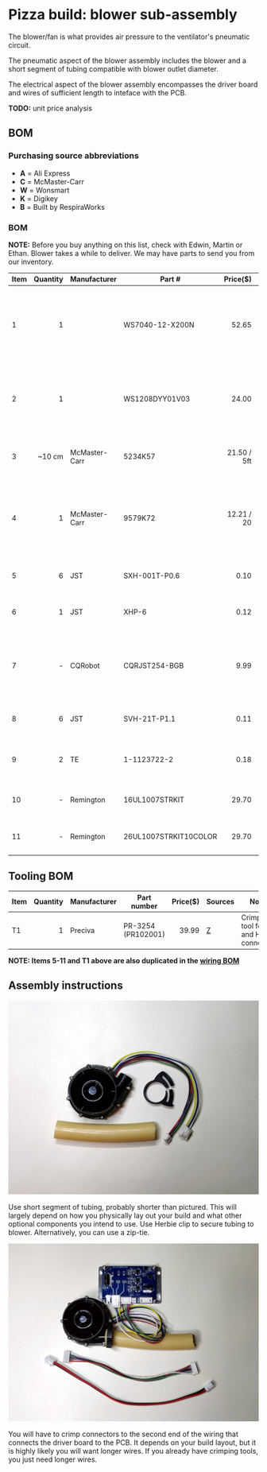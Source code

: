 # Pizza build: blower sub-assembly

The blower/fan is what provides air pressure to the ventilator's pneumatic circuit.

The pneumatic aspect of the blower assembly includes the blower and a short segment of tubing compatible with blower outlet diameter. 

The electrical aspect of the blower assembly encompasses the driver board and wires of sufficient length to inteface
with the PCB.

**TODO:** unit price analysis

## BOM

### Purchasing source abbreviations

* **A** = Ali Express
* **C** = McMaster-Carr
* **W** = Wonsmart
* **K** = Digikey
* **B** = Built by RespiraWorks

### BOM

**NOTE:** Before you buy anything on this list, check with Edwin, Martin or Ethan. Blower takes a while to deliver.
We may have parts to send you from our inventory. 


| Item | Quantity | Manufacturer  | Part #              | Price($)     |Sources         | Notes |
| ---- |---------:| ------------- | ------------------- | ------------:|:--------------:|-------|
| 1    |        1 |               | WS7040-12-X200N     |        52.65 | [A][1ali]      | 12v blower and driver. Make sure to choose w/driver when ordering. |
| 2    |        1 |               | WS1208DYY01V03      |        24.00 | [W][2won]      | blower driver, in case blower above did not come with driver. |
| 3    |   ~10 cm | McMaster-Carr | 5234K57             | 21.50 / 5ft  | [C][3mcmc]     | Soft latex tubing, 5/8" ID, 7/8" OD, optional? |
| 4    |        1 | McMaster-Carr | 9579K72             | 12.21 / 20   | [C][4mcmc]     | Herbie clip J (20.3-23mm) for clamping 7/8"OD tubing, optional? |
| 5    |        6 | JST           | SXH-001T-P0.6       |         0.10 | [K][5digi]     | XH crimps, for control connector |
| 6    |        1 | JST           | XHP-6               |         0.12 | [K][6digi]     | XH 6-pin housing, for control connector |
| 7    |        - | CQRobot       | CQRJST254-BGB       |         9.99 | [Z][7amzn]     | XH connector kit for 6/7/8 pins, alternative for 1+6 above |
| 8    |        6 | JST           | SVH-21T-P1.1        |         0.11 | [K][8digi]     | VH crimps, for power connector |
| 9    |        2 | TE            | 1-1123722-2         |         0.18 | [K][9digi]     | VH housing 2 pin, for power connector |
| 10   |        - | Remington     | 16UL1007STRKIT      |        29.70 | [K][10amzn]    | 16 AWG wire, for power cable |
| 11   |        - | Remington     | 26UL1007STRKIT10COLOR |      29.70 | [K][10amzn]    | 26 AWG wire, for control cable |

[1ali]:   https://www.aliexpress.com/item/32698107687.html
[2won]:   https://wonsmart-motor.en.made-in-china.com/product/hsjxFewOppVg/China-Air-Pump12V-Brushless-Motor-12V-Blower-Fan-Driver.html
[3mcmc]:  https://www.mcmaster.com/5234K57
[4mcmc]:  https://www.mcmaster.com/9579K72
[5digi]:  https://www.digikey.com/short/z44f8d
[6digi]:  https://www.digikey.com/short/z44ff8
[7amzn]:  https://www.amazon.com/gp/product/B079MJ1RYN
[8digi]:  https://www.digikey.com/short/z44fjr
[9digi]:  https://www.digikey.com/short/z44fwj
[10amzn]: https://www.amazon.com/gp/product/B00N51OJJ4
[11amzn]: https://www.amazon.com/gp/product/B011JC76OA

## Tooling BOM

| Item | Quantity | Manufacturer  | Part number         | Price($) | Sources         | Notes |
| ---- |---------:| ------------- | ------------------- | --------:|-----------------| ----- |
| T1   |        1 | Preciva       | PR-3254 (PR102001)  |    39.99 | [Z][t1amzn]     | Crimping tool for HX and HV connectors |

[t1amzn]:https://www.amazon.com/gp/product/B07R1H3Z8X

**NOTE: Items 5-11 and T1 above are also duplicated in the [wiring BOM](../../../1_Ventilator_System_Design/Electrical_System/wiring.md)**

## Assembly instructions

![Parts](blower-parts.jpg)

Use short segment of tubing, probably shorter than pictured. This will largely depend on how you physically lay out
your build and what other optional components you intend to use.
Use Herbie clip to secure tubing to blower. Alternatively, you can use a zip-tie.

![Parts](blower-subassmebly.jpg)

You will have to crimp connectors to the second end of the wiring that connects the driver board to the PCB.
It depends on your build layout, but it is highly likely you will want longer wires.
If you already have crimping tools, you just need longer wires.



